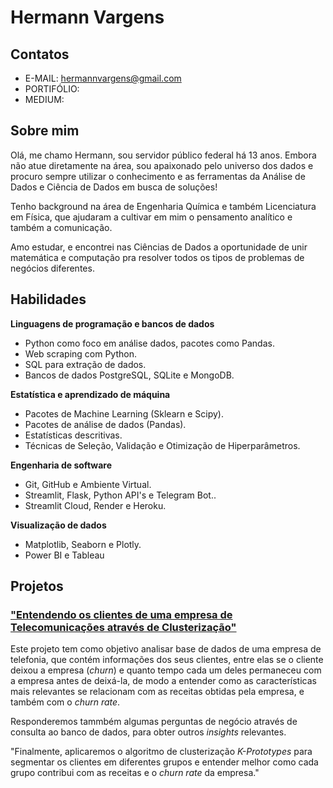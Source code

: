 # Hermann Vargens

## Contatos
- E-MAIL: hermannvargens@gmail.com
- PORTIFÓLIO: 
- MEDIUM: 

## Sobre mim

Olá, me chamo Hermann, sou servidor público federal há 13 anos. Embora não atue diretamente na área, sou apaixonado pelo universo dos dados e procuro sempre utilizar o conhecimento e as ferramentas da Análise de Dados e Ciência de Dados em busca de soluções!

Tenho background na área de Engenharia Química e também Licenciatura em Física, que ajudaram a cultivar em mim o pensamento analítico e também a comunicação.

Amo estudar, e encontrei nas Ciências de Dados a oportunidade de unir matemática e computação pra resolver todos os tipos de problemas de negócios diferentes.


## Habilidades

**Linguagens de programação e bancos de dados**
- Python como foco em análise dados, pacotes como Pandas.
- Web scraping com Python.
- SQL para extração de dados.
- Bancos de dados PostgreSQL, SQLite e MongoDB.

**Estatística e aprendizado de máquina**
- Pacotes de Machine Learning (Sklearn e Scipy).
- Pacotes de análise de dados (Pandas).
- Estatísticas descritivas.
- Técnicas de Seleção, Validação e Otimização de Hiperparâmetros.

**Engenharia de software**
- Git, GitHub e Ambiente Virtual.
- Streamlit, Flask, Python API's e Telegram Bot..
- Streamlit Cloud, Render e Heroku.

**Visualização de dados**
- Matplotlib, Seaborn e Plotly.
- Power BI e Tableau

## Projetos

### ["Entendendo os clientes de uma empresa de Telecomunicações através de Clusterização"](https://github.com/hermannvargens/Clustering)
Este projeto tem como objetivo analisar base de dados de uma empresa de telefonia, que contém informações dos seus clientes, entre elas se o cliente deixou a empresa (*churn*) e quanto tempo cada um deles permaneceu com a empresa antes de deixá-la, de modo a entender como as características mais relevantes se relacionam com as receitas obtidas pela empresa, e também com o *churn rate*.

Responderemos tammbém algumas perguntas de negócio através de consulta ao banco de dados, para obter outros *insights* relevantes.

"Finalmente, aplicaremos o algoritmo de clusterização *K-Prototypes* para segmentar os clientes em diferentes grupos e entender melhor como cada grupo contribui com as receitas e o *churn rate* da empresa."

